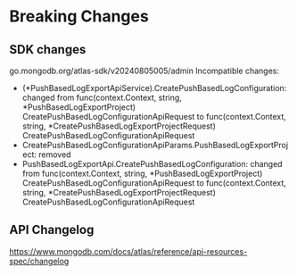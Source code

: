 # Breaking Changes

## SDK changes

go.mongodb.org/atlas-sdk/v20240805005/admin
Incompatible changes:

- (*PushBasedLogExportApiService).CreatePushBasedLogConfiguration: changed from func(context.Context, string, *PushBasedLogExportProject) CreatePushBasedLogConfigurationApiRequest to func(context.Context, string, \*CreatePushBasedLogExportProjectRequest) CreatePushBasedLogConfigurationApiRequest
- CreatePushBasedLogConfigurationApiParams.PushBasedLogExportProject: removed
- PushBasedLogExportApi.CreatePushBasedLogConfiguration: changed from func(context.Context, string, *PushBasedLogExportProject) CreatePushBasedLogConfigurationApiRequest to func(context.Context, string, *CreatePushBasedLogExportProjectRequest) CreatePushBasedLogConfigurationApiRequest

## API Changelog

https://www.mongodb.com/docs/atlas/reference/api-resources-spec/changelog
